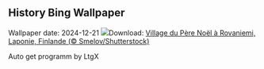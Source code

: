 ## History Bing Wallpaper
Wallpaper date: 2024-12-21
![](https://www.bing.com/th?id=OHR.SantaClausVillage_FR-CA3164872000_UHD.jpg&w=1000)Download: [Village du Père Noël à Rovaniemi, Laponie, Finlande (© Smelov/Shutterstock)](https://www.bing.com/th?id=OHR.SantaClausVillage_FR-CA3164872000_UHD.jpg)

Auto get programm by LtgX
